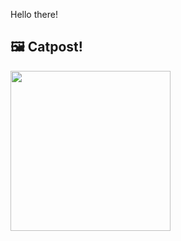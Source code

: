 Hello there!



## 🖼️ Catpost!

<sub>
    <img src="https://cdn2.thecatapi.com/images/wFnX_p5P0.jpg" height="256">
</sub>

